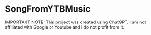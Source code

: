 # SongFromYTBMusic
IMPORTANT NOTE: This project was created using ChatGPT. I am not affiliated with Google or Youtube and i do not profit from it. 
